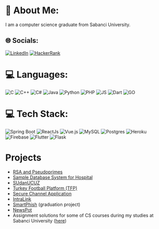 # 💫 About Me:
I am a computer science graduate from Sabanci University.


## 🌐 Socials:
[![LinkedIn](https://img.shields.io/badge/linkedin-%230077B5.svg?style=for-the-badge&logo=linkedin&logoColor=white)](https://www.linkedin.com/in/ata-hosseinzadeh)
[![HackerRank](https://img.shields.io/badge/-Hackerrank-2EC866?style=for-the-badge&logo=HackerRank&logoColor=white)](https://www.hackerrank.com/atahf)

# 💻 Languages:
![C](	https://img.shields.io/badge/C-00599C?style=for-the-badge&logo=c&logoColor=white) ![C++](https://img.shields.io/badge/C%2B%2B-00599C?style=for-the-badge&logo=c%2B%2B&logoColor=white) ![C#](https://img.shields.io/badge/C%23-239120?style=for-the-badge&logo=c-sharp&logoColor=white) ![Java](https://img.shields.io/badge/Java-ED8B00?style=for-the-badge&logo=java&logoColor=white) ![Python](https://img.shields.io/badge/Python-14354C?style=for-the-badge&logo=python&logoColor=white) ![PHP](https://img.shields.io/badge/PHP-777BB4?style=for-the-badge&logo=php&logoColor=white) ![JS](https://img.shields.io/badge/JavaScript-323330?style=for-the-badge&logo=javascript&logoColor=F7DF1E) ![Dart](https://img.shields.io/badge/Dart-0175C2?style=for-the-badge&logo=dart&logoColor=white) ![GO](https://img.shields.io/badge/go-%2300ADD8.svg?style=for-the-badge&logo=go&logoColor=white)

# 💻 Tech Stack:
![Spring Boot](https://img.shields.io/badge/Spring-6DB33F?style=for-the-badge&logo=spring&logoColor=white) ![ReactJs](https://shields.io/badge/react%20Js-black?logo=react&style=for-the-badge) ![Vue.js](https://img.shields.io/badge/Vue.js-35495E?style=for-the-badge&logo=vue.js&logoColor=4FC08D) ![MySQL](https://img.shields.io/badge/mysql-%2300f.svg?style=for-the-badge&logo=mysql&logoColor=white) ![Postgres](https://img.shields.io/badge/postgres-%23316192.svg?style=for-the-badge&logo=postgresql&logoColor=white) ![Heroku](https://img.shields.io/badge/heroku-%23430098.svg?style=for-the-badge&logo=heroku&logoColor=white) ![Firebase](https://img.shields.io/badge/firebase-%23039BE5.svg?style=for-the-badge&logo=firebase) ![Flutter](https://img.shields.io/badge/Flutter-%2302569B.svg?style=for-the-badge&logo=Flutter&logoColor=white) ![Flask](https://img.shields.io/badge/Flask-000000?style=for-the-badge&logo=flask&logoColor=white) 

# Projects

 - [RSA and Pseudoprimes](https://github.com/atahf/Pseudoprime-vs-Primes)
 - [Sample Database System for Hospital](https://github.com/atahf/cs306db)
 - [SUdanUCUZ](https://github.com/atahf/SUdanUCUZ)
 - [Turkey Football Platform (TFP)](https://github.com/atahf/Team-41-Frontend)
 - [Secure Channel Application](https://github.com/atahf/SecureChannelApplication)
 - [IntraLink](https://github.com/atahf/IntraLink)
 - [SmartPhish](https://github.com/atahf/SmartPhish) (graduation project)
 - [NewsPot](https://github.com/atahf/NewsPot)
 - Assignment solutions for some of CS courses during my studies at Sabanci University ([here](https://github.com/atahf/Sabanci-University))
